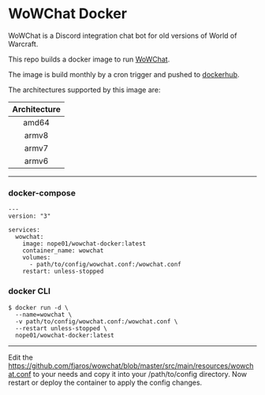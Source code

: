 WoWChat Docker
==============

WoWChat is a Discord integration chat bot for old versions of World of Warcraft.

This repo builds a docker image to run [WoWChat](https://github.com/fjaros/wowchat).

The image is build monthly by a cron trigger and pushed to [dockerhub](https://hub.docker.com/repository/docker/nope01/wowchat-docker).

The architectures supported by this image are:

| Architecture |
| :----: |
| amd64 |
| armv8 |
| armv7 |
| armv6 |

---
### docker-compose 
```
---
version: "3"

services:
  wowchat:
    image: nope01/wowchat-docker:latest
    container_name: wowchat
    volumes:
      - path/to/config/wowchat.conf:/wowchat.conf
    restart: unless-stopped
```

### docker CLI

```
$ docker run -d \
  --name=wowchat \
  -v path/to/config/wowchat.conf:/wowchat.conf \
  --restart unless-stopped \
  nope01/wowchat-docker:latest
```

---
Edit the https://github.com/fjaros/wowchat/blob/master/src/main/resources/wowchat.conf to your needs and copy it into your /path/to/config directory. Now restart or deploy the container to apply the config changes.
